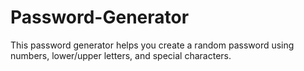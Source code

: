 # Password-Generator
This password generator helps you create a random password using numbers, lower/upper letters, and special characters.
